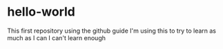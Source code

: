 # hello-world
This first repository using the github guide
I'm using this to try to learn as much as I can
I can't learn enough
